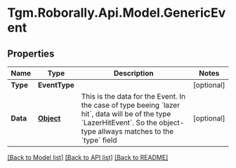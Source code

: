 
# Tgm.Roborally.Api.Model.GenericEvent

## Properties

Name | Type | Description | Notes
------------ | ------------- | ------------- | -------------
**Type** | **EventType** |  | [optional] 
**Data** | [**Object**](.md) | This is the data for the Event. In the case of type beeing &#x60;lazer hit&#x60;, data will be of the type &#x60;LazerHitEvent&#x60;. So the object-type allways matches to the &#x60;type&#x60; field  | [optional] 

[[Back to Model list]](../README.md#documentation-for-models)
[[Back to API list]](../README.md#documentation-for-api-endpoints)
[[Back to README]](../README.md)

